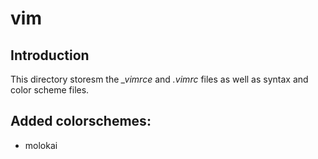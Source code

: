 # vim

## Introduction
This directory storesm the *_vimrce* and _.vimrc_ files as well as syntax and color scheme files.

## Added colorschemes:
- molokai

